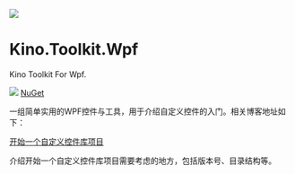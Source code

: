 ![](https://github.com/DinoChan/Kino.Toolkit.Wpf/blob/master/Logo.png)

# Kino.Toolkit.Wpf

Kino Toolkit For Wpf.

![](https://github.com/DinoChan/Kino.Toolkit.Wpf/blob/master/demo.png)
[NuGet](https://www.nuget.org/packages/Kino.Toolkit.Wpf/)

一组简单实用的WPF控件与工具，用于介绍自定义控件的入门。相关博客地址如下：

[开始一个自定义控件库项目](https://www.cnblogs.com/dino623/p/CustomControLibrary.html)

介绍开始一个自定义控件库项目需要考虑的地方，包括版本号、目录结构等。

